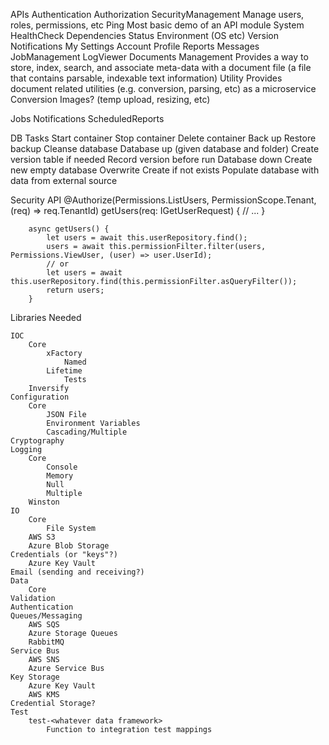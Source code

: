 APIs
    Authentication
    Authorization
    SecurityManagement
        Manage users, roles, permissions, etc
    Ping
        Most basic demo of an API module
    System
        HealthCheck
        Dependencies
        Status
        Environment (OS etc)
        Version
    Notifications
    My
        Settings
        Account
        Profile
    Reports
    Messages
    JobManagement
    LogViewer
    Documents
        Management
            Provides a way to store, index, search, and associate meta-data with a document file (a file that contains parsable, indexable text information)
        Utility
            Provides document related utilities (e.g. conversion, parsing, etc) as a microservice
            Conversion
    Images? (temp upload, resizing, etc)

Jobs
    Notifications
    ScheduledReports

DB
    Tasks
        Start container
        Stop container
        Delete container
        Back up
        Restore backup
        Cleanse database
        Database up (given database and folder)
            Create version table if needed
            Record version before run
        Database down
        Create new empty database
            Overwrite
            Create if not exists
        Populate database with data from external source

Security
    API
        @Authorize(Permissions.ListUsers, PermissionScope.Tenant, (req) => req.TenantId)
        getUsers(req: IGetUserRequest) {
            // ...
        }

        async getUsers() {
            let users = await this.userRepository.find();
            users = await this.permissionFilter.filter(users, Permissions.ViewUser, (user) => user.UserId);
            // or
            let users = await this.userRepository.find(this.permissionFilter.asQueryFilter());
            return users;
        }

Libraries Needed

    IOC
        Core
            xFactory
                Named
            Lifetime
                Tests
        Inversify
    Configuration
        Core
            JSON File
            Environment Variables
            Cascading/Multiple
    Cryptography
    Logging
        Core
            Console
            Memory
            Null
            Multiple
        Winston
    IO
        Core
            File System
        AWS S3
        Azure Blob Storage
    Credentials (or "keys"?)
        Azure Key Vault
    Email (sending and receiving?)
    Data
        Core
    Validation
    Authentication
    Queues/Messaging
        AWS SQS
        Azure Storage Queues
        RabbitMQ
    Service Bus
        AWS SNS
        Azure Service Bus
    Key Storage
        Azure Key Vault
        AWS KMS
    Credential Storage?
    Test
        test-<whatever data framework>
            Function to integration test mappings
